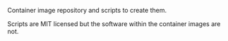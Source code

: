 Container image repository and scripts to create them.

Scripts are MIT licensed but the software within the container images are not.
